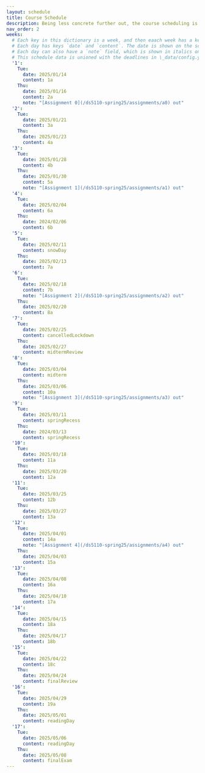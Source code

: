 ```yaml
---
layout: schedule
title: Course Schedule 
description: Being less concrete further out, the course scheduling is tentative and subject to changes.
nav_order: 2
weeks:
  # Each key in this dictionary is a week, and then eaach week has a key in [Mon, Tue, Wed, Thu, Fri].
  # Each day has keys `date` and `content`. The date is shown on the schedule, and `content` is a key into the yml file in \_data/modules.yml. `content` may be an array.
  # Each day can also have a `note` field, which is shown in italics on the calendar.
  # This schedule data is unioned with the deadlines in \_data/config.yml
  '1':
    Tue:
      date: 2025/01/14
      content: 1a
    Thu:
      date: 2025/01/16
      content: 2a
      note: "[Assignment 0](/ds5110-spring25/assignments/a0) out"
  '2':
    Tue:
      date: 2025/01/21
      content: 3a
    Thu:
      date: 2025/01/23
      content: 4a
  '3':
    Tue:
      date: 2025/01/28
      content: 4b
    Thu:
      date: 2025/01/30
      content: 5a
      note: "[Assignment 1](/ds5110-spring25/assignments/a1) out"
  '4':
    Tue:
      date: 2025/02/04
      content: 6a
    Thu:
      date: 2024/02/06
      content: 6b
  '5':
    Tue:
      date: 2025/02/11
      content: snowDay
    Thu:
      date: 2025/02/13
      content: 7a
  '6':
    Tue:
      date: 2025/02/18
      content: 7b
      note: "[Assignment 2](/ds5110-spring25/assignments/a2) out"
    Thu:
      date: 2025/02/20
      content: 8a
  '7':
    Tue:
      date: 2025/02/25
      content: cancelledLockdown
    Thu:
      date: 2025/02/27
      content: midtermReview
  '8':
    Tue:
      date: 2025/03/04
      content: midterm
    Thu:
      date: 2025/03/06
      content: 10a
      note: "[Assignment 3](/ds5110-spring25/assignments/a3) out"
  '9':
    Tue:
      date: 2025/03/11
      content: springRecess
    Thu:
      date: 2024/03/13
      content: springRecess
  '10':
    Tue:
      date: 2025/03/18
      content: 11a
    Thu:
      date: 2025/03/20
      content: 12a
  '11':
    Tue:
      date: 2025/03/25
      content: 12b
    Thu:
      date: 2025/03/27
      content: 13a
  '12':
    Tue:
      date: 2025/04/01
      content: 14a
      note: "[Assignment 4](/ds5110-spring25/assignments/a4) out"
    Thu:
      date: 2025/04/03
      content: 15a
  '13':
    Tue:
      date: 2025/04/08
      content: 16a
    Thu:
      date: 2025/04/10
      content: 17a
  '14':
    Tue:
      date: 2025/04/15
      content: 18a
    Thu:
      date: 2025/04/17
      content: 18b
  '15':
    Tue:
      date: 2025/04/22
      content: 18c
    Thu:
      date: 2025/04/24
      content: finalReview
  '16':
    Tue:
      date: 2025/04/29
      content: 19a
    Thu:
      date: 2025/05/01
      content: readingDay
  '17':
    Tue:
      date: 2025/05/06
      content: readingDay
    Thu:
      date: 2025/05/08
      content: finalExam
---
```

